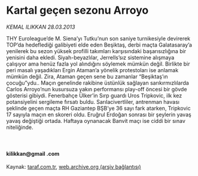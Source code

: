 # Kartal geçen sezonu Arroyo

*KEMAL ILIKKAN 28.03.2013*

<div class="yazi">THY Euroleague’de M. Siena’yı Tutku’nun son saniye turnikesiyle devirerek TOP’da hedeflediği galibiyeti elde eden Beşiktaş, derbi maçta Galatasaray’a yenilerek bu sezon yüksek profilli takımları karşısındaki başarısızlığına bir yenisini daha ekledi. Siyah-beyazlılar, Jerrells’sız sistemine alışmaya çalışıyor ama henüz fazla yol alındığını söylemek mümkün değil. Birlikte bir peri masalı yaşadıkları Ergin Ataman’a yönelik protestoları ise anlamak mümkün değil. Zira, Ataman geçen sene bu zamanlar “Beşiktaş’ın çocuğu”ydu.. Maçın genelinde rakibine üstünlük sağlayan sarıkırmızlılarda Carlos Arroyo’nun kusursuza yakın performansı play-off öncesi bir gövde gösterisi gibiydi. Fenerbahçe Ülker’in Sırp guardı Uros Tripkovic, ilk kez potansiyelini sergileme fırsatı buldu. Sarılacivertliler, antrenman havası şeklinde geçen maçta RH Gaziantep BŞB’ye 36 sayı fark atarken, Tripkovic 17 sayıyla maçın en skoreri oldu. Eruğrul Erdoğan sonrası bir şeylerin yavaş yavaş değiştiği ortada. Haftaya oynanacak Banvit maçı ise ciddi bir sınav niteliğinde.<br/><br/><br/><h4>kilikkan@gmail .com</h4>
</div>

Kaynak: [taraf.com.tr](http://www.taraf.com.tr/kemal-ilikkan/makale-kartal-gecen-sezonu-arroyo.htm), [web.archive.org (arşiv bağlantısı)](http://web.archive.org/web/20131107113001/http://www.taraf.com.tr/kemal-ilikkan/makale-kartal-gecen-sezonu-arroyo.htm)
